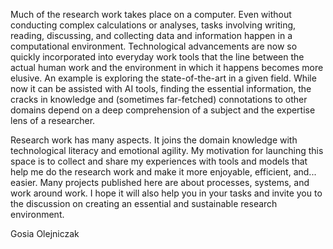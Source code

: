 Much of the research work takes place on a computer. Even without conducting complex calculations or analyses, tasks involving writing, reading, discussing, and collecting data and information happen in a computational environment. Technological advancements are now so quickly incorporated into everyday work tools that the line between the actual human work and the environment in which it happens becomes more elusive. An example is exploring the state-of-the-art in a given field. While now it can be assisted with AI tools, finding the essential information, the cracks in knowledge and (sometimes far-fetched) connotations to other domains depend on a deep comprehension of a subject and the expertise lens of a researcher.

Research work has many aspects. It joins the domain knowledge with technological literacy and emotional agility. My motivation for launching this space is to collect and share my experiences with tools and models that help me do the research work and make it more enjoyable, efficient, and... easier. Many projects published here are about processes, systems, and work around work. I hope it will also help you in your tasks and invite you to the discussion on creating an essential and sustainable research environment.

Gosia Olejniczak
